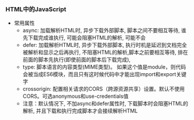 ### HTML中的JavaScript
* 常用属性
    - async: 加载解析HTML时, 异步下载外部脚本, 脚本之间不要相互等待, 谁先下载完成谁执行, 可能会阻塞HTML的解析, 可能不会
    - defer: 加载解析HTML时, 异步下载外部脚本, 执行时机是延迟到文档完全被解析和显示之后再执行, 不阻塞HTML的解析,脚本之前要相互等待, 排在前面的脚本先执行(即使前面的脚本后下载完成), 
    - type: 脚本语言的内容类型(MIME类型)。 如果这个值是module，则代码会被当成ES6模块，而且只有这时候代码中才能出现import和export关键字
    - crossorigin: 配置相关请求的CORS（跨源资源共享）设置。默认不使用CORS。可选anonymous和use-credentials值
    - 注意：默认情况下, 不加async和defer属性时, 下载脚本时会阻塞HTML的解析, 并且下载和执行完成脚本才会接续解析HTML